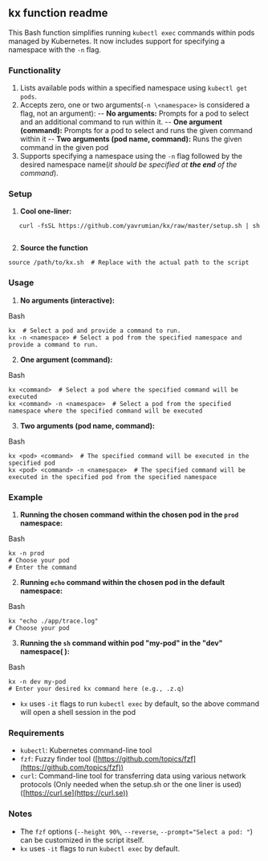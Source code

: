 ## kx function readme

This Bash function simplifies running `kubectl exec` commands within pods managed by Kubernetes. It now includes support for specifying a namespace with the `-n` flag.

### Functionality

 1.   Lists available pods within a specified namespace using `kubectl get pods`.
 2.   Accepts zero, one or two arguments(`-n \<namespace>` is considered a flag, not an argument):
    --  **No arguments:** Prompts for a pod to select and an additional command to run within it.
    --   **One argument (command):** Prompts for a pod to select and runs the given command within it
    --   **Two arguments (pod name, command):** Runs the given command in the given pod
 3.   Supports specifying a namespace using the `-n` flag followed by the desired namespace name(*it should be specified at **the end** of the command*).
### Setup
 1. **Cool one-liner:**
 
 ````
    curl -fsSL https://github.com/yavrumian/kx/raw/master/setup.sh | sh
    
````
2. **Source the function**

```
source /path/to/kx.sh  # Replace with the actual path to the script

```
### Usage

1.  **No arguments (interactive):**

Bash

```
kx  # Select a pod and provide a command to run.
kx -n <namespace> # Select a pod from the specified namespace and provide a command to run.

```

2.  **One argument (command):**

Bash

```
kx <command>  # Select a pod where the specified command will be executed
kx <command> -n <namespace>  # Select a pod from the specified namespace where the specified command will be executed

```

3.  **Two arguments (pod name, command):**

Bash

```
kx <pod> <command>  # The specified command will be executed in the specified pod
kx <pod> <command> -n <namespace>  # The specified command will be executed in the specified pod from the specified namespace

```


### Example

1. **Running the chosen command within the chosen pod in the `prod` namespace:**

Bash

```
kx -n prod 
# Choose your pod
# Enter the command

```

2. **Running `echo` command within the chosen pod in the default namespace:**

Bash

```
kx "echo ./app/trace.log" 
# Choose your pod

```

3. **Running the `sh` command within pod "my-pod" in the "dev" namespace( ):**

Bash
```
kx -n dev my-pod
# Enter your desired kx command here (e.g., .z.q)

```

 - `kx` uses `-it` flags to run `kubectl exec` by default, so the above command will open a shell session in the pod

### Requirements

-   `kubectl`: Kubernetes command-line tool
-   `fzf`: Fuzzy finder tool ([https://github.com/topics/fzf](https://github.com/topics/fzf))
- `curl`: Command-line tool for transferring data using various network protocols (Only needed when the setup.sh or the one liner is used) ([https://curl.se](https://curl.se))

### Notes

-   The `fzf` options (`--height 90%`,  `--reverse`,  `--prompt="Select a pod: "`) can be customized in the script itself.
- `kx`  uses  `-it`  flags to run  `kubectl exec`  by default.
